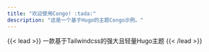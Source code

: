 ```yaml
---
title: "欢迎使用Congo! :tada:"
description: "这是一个基于Hugo的主题Congo示例。"
---
```


{{< lead >}}
一款基于Tailwindcss的强大且轻量Hugo主题
{{< /lead >}}

